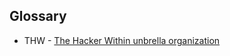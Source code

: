 <section class="content">

# Glossary

- THW - [The Hacker Within unbrella organization](http://www.thehackerwithin.org/)

</section>
